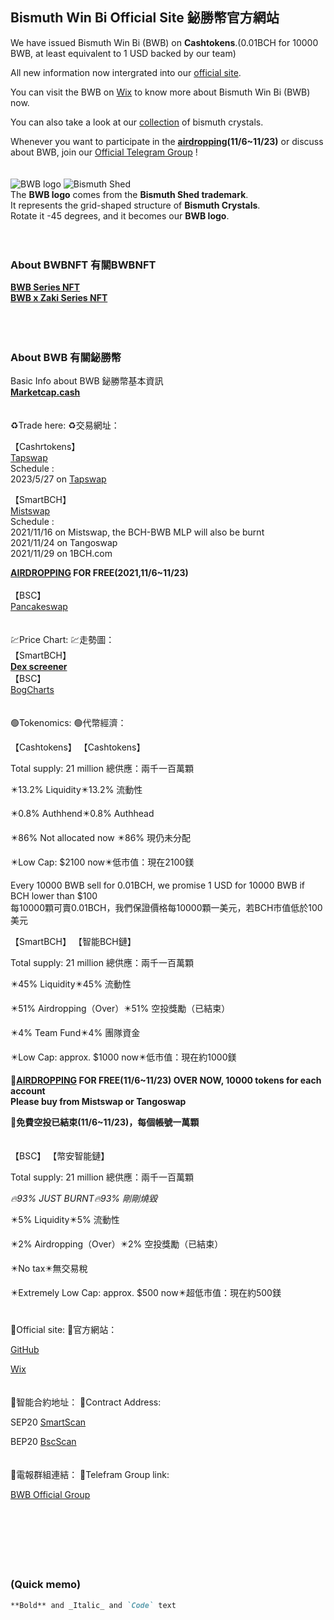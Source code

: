 ## Bismuth Win Bi Official Site 鉍勝幣官方網站

We have issued Bismuth Win Bi (BWB) on **Cashtokens**.(0.01BCH for 10000 BWB, at least equivalent to 1 USD backed by our team)

All new information now intergrated into our [official site](https://bismuthshed.com).

You can visit the BWB on [Wix](https://a3a6a99.wixsite.com/bismuthshed/bwb) to know more about Bismuth Win Bi (BWB) now.

You can also take a look at our [collection](https://a3a6a99.wixsite.com/bismuthshed/collection) of bismuth crystals.

Whenever you want to participate in the **[airdropping](https://noise.cash/post/1ppnr09x)(11/6~11/23)** or discuss about BWB, join our [Official Telegram Group](https://t.me/BWBtothemoon) !
<br>
<br>
<br>
![BWB logo](https://user-images.githubusercontent.com/93846559/140682603-8e08cd37-d0e1-4eee-a24a-5435daaefa84.png)
![Bismuth Shed](https://user-images.githubusercontent.com/93846559/141882042-8335e00a-6903-409c-bfe2-db41f9eded5d.jpg)
<br>
The **BWB logo** comes from the **Bismuth Shed trademark**.<br>
It represents the grid-shaped structure of **Bismuth Crystals**.<br>
Rotate it -45 degrees, and it becomes our **BWB logo**.
<br>
<br>
<br>
### About BWBNFT 有關BWBNFT
**[BWB Series NFT](https://oasis.cash/collection/0xdccB0e678bEA8FE3d97921CbFF85Be757a223312)**<br>
**[BWB x Zaki Series NFT](https://oasis.cash/collection/0xA213a2140db2570319062e663B8436432F8072DA)**
<br>
<br>
<br>
<br>
### About BWB 有關鉍勝幣

Basic Info about BWB 鉍勝幣基本資訊<br>
**[Marketcap.cash](https://www.marketcap.cash/token/BWB)**
<br>
<br>
<br>
♻️Trade here:
♻️交易網址：

【Cashrtokens】
<br>
[Tapswap](https://tapswap.cash/trade/36546e4062a1cfd070a4a8d8ff9db18aae4ddf8d9ac9a4fa789314d108b49797)
<br>
Schedule :<br>
2023/5/27 on [Tapswap](https://tapswap.cash/)


【SmartBCH】
<br>
[Mistswap](https://app.mistswap.fi/swap?inputCurrency=0x2E1da8Eb00CD1FF9B201f51e3705D87e06313881&outputCurrency=)
<br>
Schedule :<br>
2021/11/16 on Mistswap, the BCH-BWB MLP will also be burnt<br>
2021/11/24 on Tangoswap<br>
2021/11/29 on 1BCH.com<br>

**[AIRDROPPING](https://noise.cash/post/1ppnr09x) FOR FREE(2021,11/6~11/23)**
<br>
<br>
【BSC】
<br>
[Pancakeswap](https://pancakeswap.finance/swap?outputCurrency=0x2e1da8eb00cd1ff9b201f51e3705d87e06313881)
<br>
<br>
<br>
💹Price Chart:
💹走勢圖：<br>
【SmartBCH】<br>
**[Dex screener](https://dexscreener.com/smartbch/0x692326e3796fb86b293e3c86a7f6d81529e78aa4)**
<br>
【BSC】<br>
[BogCharts](https://charts.bogged.finance/0x2E1da8Eb00CD1FF9B201f51e3705D87e06313881)
<br>
<br>
<br>
🟢Tokenomics:
🟢代幣經濟：

【Cashtokens】
【Cashtokens】

Total supply: 21 million
總供應：兩千一百萬顆

✴️13.2% Liquidity✴️13.2% 流動性

✴️0.8% Authhend✴️0.8% Authhead

✴️86% Not allocated now ✴️86% 現仍未分配

✴️Low Cap: $2100 now✴️低市值：現在2100鎂

Every 10000 BWB sell for 0.01BCH, we promise 1 USD for 10000 BWB if BCH lower than $100<br>
每10000顆可賣0.01BCH，我們保證價格每10000顆一美元，若BCH市值低於100美元<br>

【SmartBCH】
【智能BCH鏈】

Total supply: 21 million
總供應：兩千一百萬顆

✴️45% Liquidity✴️45% 流動性

✴️51% Airdropping（Over）✴️51% 空投獎勵（已結束）

✴️4% Team Fund✴️4% 團隊資金

✴️Low Cap: approx. $1000 now✴️低市值：現在約1000鎂

**🎊[AIRDROPPING](https://noise.cash/post/1ppnr09x) FOR FREE(11/6~11/23) OVER NOW, 
10000 tokens for each account<br>
Please buy from Mistswap or Tangoswap<br>**

**🎊免費空投已結束(11/6~11/23)，每個帳號一萬顆**
<br>
<br>
<br>
【BSC】
【幣安智能鏈】

Total supply: 21 million
總供應：兩千一百萬顆

*🔥93% JUST BURNT🔥93% 剛剛燒毀*

✴️5% Liquidity✴️5% 流動性

✴️2% Airdropping（Over）✴️2% 空投獎勵（已結束）

✴️No tax✴️無交易稅

✴️Extremely Low Cap: approx. $500 now✴️超低市值：現在約500鎂
<br>
<br>
<br>
💬Official site:
💬官方網站：

[GitHub](https://biwinbi.github.io/web/)

[Wix](https://a3a6a99.wixsite.com/bismuthshed/bwb)
<br>
<br>
<br>
🧬智能合約地址：
🧬Contract Address:

SEP20
[SmartScan](https://www.smartscan.cash/address/0x2E1da8Eb00CD1FF9B201f51e3705D87e06313881)

BEP20
[BscScan](https://bscscan.com/token/0x2e1da8eb00cd1ff9b201f51e3705d87e06313881)
<br>
<br>
<br>
💚電報群組連結：
💚Telefram Group link:

[BWB Official Group](https://t.me/BWBtothemoon)
<br> 
<br> 
<br> 
<br> 
<br>
<br>
<br>
### (Quick memo)
```markdown
**Bold** and _Italic_ and `Code` text
```

